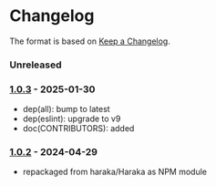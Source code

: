# Changelog

The format is based on [Keep a Changelog](https://keepachangelog.com/).

### Unreleased

### [1.0.3] - 2025-01-30

- dep(all): bump to latest
- dep(eslint): upgrade to v9
- doc(CONTRIBUTORS): added

### [1.0.2] - 2024-04-29

- repackaged from haraka/Haraka as NPM module

[1.0.1]: https://github.com/haraka/haraka-plugin-bounce/releases/tag/1.0.1
[1.0.2]: https://github.com/haraka/haraka-plugin-bounce/releases/tag/v1.0.2
[1.0.3]: https://github.com/haraka/haraka-plugin-bounce/releases/tag/v1.0.3
